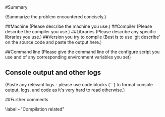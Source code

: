 #Summary

(Summarize the problem encountered concisely.)

##Machine
(Please describe the machine you use.)
##Compiler
(Please describe the compiler you use.)
##Libraries
(Please describe any specific libraries you use.)
##Version you try to compile
(Best is to use 'git describe' on the source code and paste the output here.)

##Command line
(Please give the command line of the configure script you use and of any corresponding environment variables you set)

## Console output and other logs
(Paste any relevant logs - please use code blocks (```) to format console output,
logs, and code as it's very hard to read otherwise.)

##Further comments

\label ~"Compilation related"